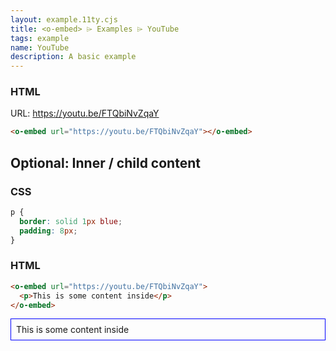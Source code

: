 ```yaml
---
layout: example.11ty.cjs
title: <o-embed> ⌲ Examples ⌲ YouTube
tags: example
name: YouTube
description: A basic example
---
```


<h3>HTML</h3>

URL: https://youtu.be/FTQbiNvZqaY

```html
<o-embed url="https://youtu.be/FTQbiNvZqaY"></o-embed>
```

<o-embed url="https://youtu.be/FTQbiNvZqaY"></o-embed>

<h2>Optional: Inner / child content</h2>

<style>
  o-embed p {
    border: solid 1px blue;
    padding: 8px;
  }
</style>

<h3>CSS</h3>

```css
p {
  border: solid 1px blue;
  padding: 8px;
}
```

<h3>HTML</h3>

```html
<o-embed url="https://youtu.be/FTQbiNvZqaY">
  <p>This is some content inside</p>
</o-embed>
```

<o-embed url="https://youtu.be/FTQbiNvZqaY">
  <p>This is some content inside</p>
</o-embed>
